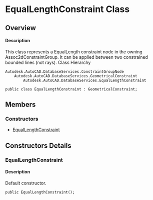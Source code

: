 # EqualLengthConstraint Class

## Overview

#### Description
This class represents a EqualLength constraint node in the owning Assoc2dConstraintGroup. 
It can be applied between two constrained bounded lines (not rays).
Class Hierarchy
```text
Autodesk.AutoCAD.DatabaseServices.ConstraintGroupNode
    Autodesk.AutoCAD.DatabaseServices.GeometricalConstraint
        Autodesk.AutoCAD.DatabaseServices.EqualLengthConstraint
```

```text
public class EqualLengthConstraint : GeometricalConstraint;
```

## Members

### Constructors

- [EqualLengthConstraint](#equallengthconstraint)


## Constructors Details

### EqualLengthConstraint

#### Description
Default constructor.
```text
public EqualLengthConstraint();
```
